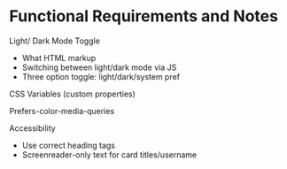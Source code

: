 # Functional Requirements and Notes

Light/ Dark Mode Toggle

- What HTML markup
- Switching between light/dark mode via JS
- Three option toggle: light/dark/system pref

CSS Variables (custom properties)

Prefers-color-media-queries

Accessibility
 - Use correct heading tags
 - Screenreader-only text for card titles/username
